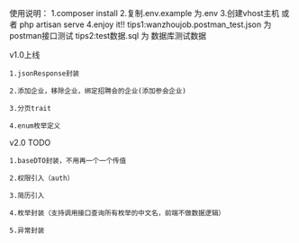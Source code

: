 
使用说明：
    1.composer install
    2.复制.env.example 为.env
    3.创建vhost主机 或者 php artisan serve
    4.enjoy it!! 
    tips1:wanzhoujob.postman_test.json 为 postman接口测试
    tips2:test数据.sql 为 数据库测试数据
    


v1.0上线

    1.jsonResponse封装
    
    2.添加企业，移除企业，绑定招聘会的企业(添加参会企业)
    
    3.分页trait
    
    4.enum枚举定义

v2.0 TODO

    1.baseDTO封装，不用再一个一个传值
    
    2.权限引入（auth）
    
    3.简历引入
    
    4.枚举封装（支持调用接口查询所有枚举的中文名，前端不做数据逻辑）
    
    5.异常封装